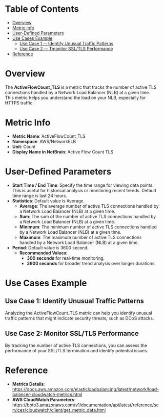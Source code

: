 # Table of Contents
- [Overview](#overview)
- [Metric Info](#metric-info)
- [User-Defined Parameters](#user-defined-parameters)
- [Use Cases Example](#example)
    - [Use Case 1 -- Identify Unusual Traffic Patterns](#example-1) 
    - [Use Case 2 -- Tmonitor SSL/TLS Performance](#example-2)
- [Reference](#reference)

# Overview <a name="overview"></a>
The <b>ActiveFlowCount_TLS</b> is a metric that tracks the number of active TLS connections handled by a Network Load Balancer (NLB) at a given time. This metric helps you understand the load on your NLB, especially for HTTPS traffic.

# Metric Info <a name="metric-info"></a>
* <b>Metric Name</b>: ActiveFlowCount_TLS
* <b>Namespace</b>: AWS/NetworkELB
* <b>Unit</b>: Count
* <b>Display Name in NetBrain</b>: Active Flow Count TLS

# User-Defined Parameters <a name="user-defined-parameters"></a>
* <b>Start Time / End Time</b>: Specify the time range for viewing data points. This is useful for historical analysis or monitoring recent trends. Default time range is last 24 hours.
* <b>Statistics</b>: Default value is Average.
  * <b>Average</b>: The average number of active TLS connections handled by a Network Load Balancer (NLB) at a given time.
  * <b>Sum</b>: The sum of the number of active TLS connections handled by a Network Load Balancer (NLB) at a given time.
  * <b>Minimum</b>: The minimum number of active TLS connections handled by a Network Load Balancer (NLB) at a given time.
  * <b>Maximum</b>: The maximum number of active TLS connections handled by a Network Load Balancer (NLB) at a given time.
* <b>Period</b>: Default value is 3600 second.
  * <b>Recommended Values</b>:
    * <b>300 seconds</b> for real-time monitoring.
    * <b>3600 seconds</b> for broader trend analysis over longer durations.

# Use Cases Example <a name="example"></a>
## Use Case 1: Identify Unusual Traffic Patterns <a name="example-1"></a>
Analyzing the ActiveFlowCount_TLS metric can help you identify unusual traffic patterns that might indicate security threats, such as DDoS attacks.

## Use Case 2: Monitor SSL/TLS Performance <a name="example-2"></a>
By tracking the number of active TLS connections, you can assess the performance of your SSL/TLS termination and identify potential issues.

# Reference <a name="reference"></a>
* <b>Metrics Details</b>: https://docs.aws.amazon.com/elasticloadbalancing/latest/network/load-balancer-cloudwatch-metrics.html
* <b>AWS CloudWatch Parameters</b>: https://boto3.amazonaws.com/v1/documentation/api/latest/reference/services/cloudwatch/client/get_metric_data.html
